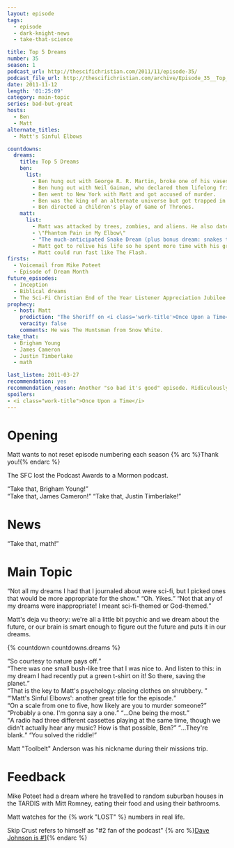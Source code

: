 ```yaml
---
layout: episode
tags:
  - episode
  - dark-knight-news 
  - take-that-science

title: Top 5 Dreams
number: 35
season: 1
podcast_url: http://thescifichristian.com/2011/11/episode-35/
podcast_file_url: http://thescifichristian.com/archive/Episode_35__Top_5_Dreams.mp3
date: 2011-11-12
length: '01:25:09'
category: main-topic
series: bad-but-great
hosts:
  - Ben
  - Matt
alternate_titles:
  - Matt's Sinful Elbows

countdowns:
  dreams:
    title: Top 5 Dreams
    ben:
      list:
        - Ben hung out with George R. R. Martin, broke one of his vases, watched TV and discussed his books.
        - Ben hung out with Neil Gaiman, who declared them lifelong friends. Then he was a good demon that was trapped in an angelic cocoon by an angel bounty hunter.
        - Ben went to New York with Matt and got accused of murder.
        - Ben was the king of an alternate universe but got trapped in our universe. He got a construction job but was fired because he didn't know anything about construction.
        - Ben directed a children's play of Game of Thrones.
    matt: 
      list:
        - Matt was attacked by trees, zombies, and aliens. He also dated a Green Lantern. 
        - \"Phantom Pain in My Elbow\"
        - "The much-anticipated Snake Dream (plus bonus dream: snakes take over Matt's house and he fights them off with shaving cream)."
        - Matt got to relive his life so he spent more time with his grandpa.
        - Matt could run fast like The Flash.
firsts: 
  - Voicemail from Mike Poteet
  - Episode of Dream Month
future_episodes: 
  - Inception
  - Biblical dreams
  - The Sci-Fi Christian End of the Year Listener Appreciation Jubilee
prophecy:
  - host: Matt
    prediction: "The Sheriff on <i class='work-title'>Once Upon a Time</i> is the Big Bad Wolf."
    veracity: false
    comments: He was The Huntsman from Snow White.
take_that:
  - Brigham Young
  - James Cameron
  - Justin Timberlake
  - math

last_listen: 2011-03-27
recommendation: yes
recommendation_reason: Another "so bad it's good" episode. Ridiculously simple and ridiculous.
spoilers:
- <i class="work-title">Once Upon a Time</i>
---
```

# Opening
Matt wants to not reset episode numbering each season {% arc %}Thank you!{% endarc %}

The SFC lost the Podcast Awards to a Mormon podcast.

<div class="quote">
  <q class="ben">Take that, Brigham Young!</q>
</div>

<div class="quote">
  <q class="ben">Take that, James Cameron!</q>
  <q class="matt">Take that, Justin Timberlake!</q>
</div>



# News
<div class="quote">
  <q class="ben">Take that, math!</q>
</div>



# Main Topic
<div class="quote">
  <q class="matt">Not all my dreams I had that I journaled about were sci-fi, but I picked ones that would be more appropriate for the show.</q>
  <q class="ben">Oh. Yikes.</q>
  <q class="matt">Not that any of my dreams were inappropriate! I meant sci-fi-themed or God-themed.</q>
</div>

Matt's deja vu theory: we're all a little bit psychic and we dream about the future, or our brain is smart enough to figure out the future and puts it in our dreams.

{% countdown countdowns.dreams %}

<div class="quote">
  <q class="matt">So courtesy to nature pays off.</q>
</div>

<div class="quote">
  <q class="matt">There was one small bush-like tree that I was nice to. And listen to this: in my dream I had recently put a green t-shirt on it! So there, saving the planet.</q>
</div> 

<div class="quote">
  <q class="ben">That is the key to Matt's psychology: placing clothes on shrubbery. </q>
</div>

<div class="quote">
  <q class="ben">'Matt's Sinful Elbows': another great title for the episode.</q>
</div>

<div class="quote">
  <q class="matt">On a scale from one to five, how likely are you to murder someone?</q>
  <q class="ben">Probably a one. I'm gonna say a one.</q>
  <q class="matt">...One being the most.</q>
</div> 

<div class="quote">
  <span class="quote-context is-size-6"></span>
  <q class="matt">A radio had three different cassettes playing at the same time, though we didn't actually hear any music? How is that possible, Ben?</q>
  <q class="ben">...They're blank.</q>
  <q class="matt">You solved the riddle!</q>
</div>

Matt "Toolbelt" Anderson was his nickname during their missions trip.



# Feedback
Mike Poteet had a dream where he travelled to random suburban houses in the TARDIS with Mitt Romney, eating their food and using their bathrooms.

Matt watches for the {% work "LOST" %} numbers in real life.

Skip Crust refers to himself as "#2 fan of the podcast" {% arc %}<a href="/episodes/0004-tolkien-vs-lewis-the-ultimate-smackdown/" class="link-obvious">Dave Johnson is #1</a>{% endarc %}